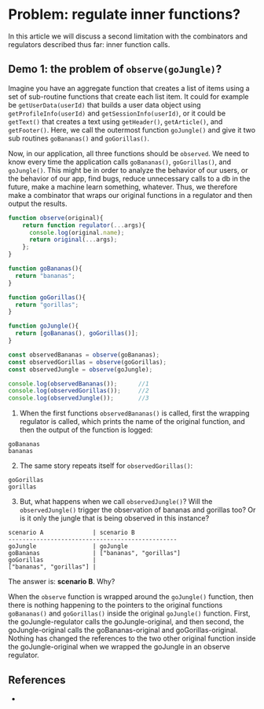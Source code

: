 # Problem: regulate inner functions?

In this article we will discuss a second limitation with the combinators and regulators described thus far: inner function calls.

## Demo 1: the problem of `observe(goJungle)`?

Imagine you have an aggregate function that creates a list of items using a set of sub-routine functions that create each list item. It could for example be `getUserData(userId)` that builds a user data object using `getProfileInfo(userId)` and `getSessionInfo(userId)`, or it could be `getText()` that creates a text using `getHeader()`, `getArticle()`, and `getFooter()`. Here, we call the outermost function `goJungle()` and give it two sub routines `goBananas()` and `goGorillas()`. 

Now, in our application, all three functions should be `observed`. We need to know every time the application calls `goBananas()`, `goGorillas()`, and `goJungle()`. This might be in order to analyze the behavior of our users, or the behavior of our app, find bugs, reduce unnecessary calls to a db in the future, make a machine learn something, whatever. Thus, we therefore make a combinator that wraps our original functions in a regulator and then output the results.

```javascript
function observe(original){
    return function regulator(...args){
      console.log(original.name);
      return original(...args);
    };
}

function goBananas(){
  return "bananas";
}

function goGorillas(){
  return "gorillas";
}

function goJungle(){
  return [goBananas(), goGorillas()];
}

const observedBananas = observe(goBananas);
const observedGorillas = observe(goGorillas);
const observedJungle = observe(goJungle);

console.log(observedBananas());      //1
console.log(observedGorillas());     //2
console.log(observedJungle());       //3
```

1. When the first functions `observedBananas()` is called, first the wrapping regulator is called, which prints the name of the original function, and then the output of the function is logged: 
```
goBananas
bananas 
```
   
2. The same story repeats itself for `observedGorillas()`:  
```
goGorillas
gorillas     
```

3. But, what happens when we call `observedJungle()`? Will the `observedJungle()` trigger the observation of bananas and gorillas too? Or is it only the jungle that is being observed in this instance?

```
scenario A              | scenario B
------------------------------------------------
goJungle                | goJungle
goBananas               | ["bananas", "gorillas"]   
goGorillas              |  
["bananas", "gorillas"] |  
```

The answer is: **scenario B**. Why? 

When the `observe` function is wrapped around the `goJungle()` function, then there is nothing happening to the pointers to the original functions `goBananas()` and `goGorillas()` inside the original `goJungle()` function. First, the goJungle-regulator calls the goJungle-original, and then second, the goJungle-original calls the goBananas-original and goGorillas-original. Nothing has changed the references to the two other original function inside the goJungle-original when we wrapped the goJungle in an observe regulator.    

## References

* 